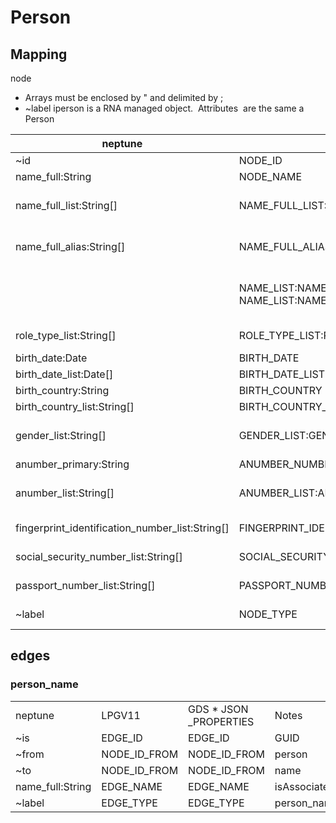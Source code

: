 # Person

## Mapping

node

*   Arrays must be enclosed by " and delimited by ;
*   ~label iperson is a RNA managed object.  Attributes  are the same a Person

| neptune | LPG V11 | GDS | Notes |
| --- | --- | --- | --- |
| ~id | NODE\_ID | NODE\_ID | GUID |
| name\_full:String | NODE\_NAME | NODE\_NAME |   |
| name\_full\_list:String\[\] | NAME\_FULL\_LIST:NAME\_FULL, NAME\_FULL\_LIST:COUNT | NAME\_FULL\_LIST:\[{NAME\_FULL, NAME\_FULL\_LIST:COUNT}\] | MVP not planning to implement COUNT for neptune due to array complexity |
| name\_full\_alias:String\[\] | NAME\_FULL\_ALIAS\_LIST:NAME\_FULL, NAME\_FULL\_ALIAS\_LIST:NAME\_TYPE | NAME\_FULL\_ALIAS\_LIST:\[{NAME\_FULL, NAME\_FULL\_ALIAS\_LIST:NAME\_TYPE}\] | MVP not planning to implement NAME\_TYPE for neptune due to array complexity |
|   | NAME\_LIST:NAME\_FIRST, NAME\_LIST:NAME\_MIDDLE, NAME\_LIST:NAME\_LAST, NAME\_LIST:NAME\_TYPE | NAME\_LIST:\[{NAME\_FIRST, NAME\_LIST:NAME\_MIDDLE, NAME\_LIST:NAME\_LAST, NAME\_LIST:NAME\_TYPE}\] | MVP not planning to implement NAME\_LIST all names will be NAME\_FULL |
| role\_type\_list:String\[\] | ROLE\_TYPE\_LIST:ROLE\_TYPE, ROLE\_TYPE\_LIST:ROLE\_COUNT | ROLE\_TYPE\_LIST:\[{ROLE\_TYPE, ROLE\_TYPE\_LIST:ROLE\_COUNT}\] | ROLE\_TYPE\_LIST:ROLE\_COUNT |
| birth\_date:Date | BIRTH\_DATE | BIRTH\_DATE |   |
| birth\_date\_list:Date\[\] | BIRTH\_DATE\_LIST | BIRTH\_DATE\_LIST |   |
| birth\_country:String | BIRTH\_COUNTRY | BIRTH\_COUNTRY |   |
| birth\_country\_list:String\[\] | BIRTH\_COUNTRY\_LIST | BIRTH\_COUNTRY\_LIST |   |
| gender\_list:String\[\] | GENDER\_LIST:GENDER,GENDER\_LIST:COUNT | GENDER\_LIST:\[{GENDER,GENDER\_LIST:COUNT}\] | MVP not planning to implement COUNT for neptune due to array complexity |
| anumber\_primary:String | ANUMBER\_NUMBER\_PRIMARY | ANUMBER\_NUMBER\_PRIMARY |   |
| anumber\_list:String\[\] | ANUMBER\_LIST:ANUMBER | ANUMBER\_LIST:\[{ANUMBER, IS\_PRIMARY}\] | MVP not planning to implement IS\_PRIMARY for neptune due to array complexity |
| fingerprint\_identification\_number\_list:String\[\] | FINGERPRINT\_IDENTIFICATION\_NUMBER\_LIST:FINGERPRINT\_IDENTIFICATION\_NUMBER | FINGERPRINT\_IDENTIFICATION\_NUMBER\_LIST:{FINGERPRINT\_IDENTIFICATION\_NUMBER} |   |
| social\_security\_number\_list:String\[\] | SOCIAL\_SECURITY\_NUMBER\_LIST:SOCIAL\_SECURITY\_NUMBER | SOCIAL\_SECURITY\_NUMBER\_LIST:{SOCIAL\_SECURITY\_NUMBER} |   |
| passport\_number\_list:String\[\] | PASSPORT\_NUMBER\_LIST:PASSPORT\_NUMBER | PASSPORT\_NUMBER\_LIST:{PASSPORT\_NUMBER} |   |
| ~label | NODE\_TYPE | NODE\_TYPE | person, iperson,  recall, precision |

## edges

### person\_name

<table><tbody><tr><td>neptune</td><td>LPGV11</td><td>GDS * JSON _PROPERTIES</td><td>Notes</td></tr><tr><td>~is</td><td>EDGE_ID</td><td>EDGE_ID</td><td>GUID</td></tr><tr><td>~from</td><td>NODE_ID_FROM</td><td>NODE_ID_FROM</td><td>person</td></tr><tr><td>~to</td><td>NODE_ID_FROM</td><td>NODE_ID_FROM</td><td>name</td></tr><tr><td>name_full:String</td><td>EDGE_NAME</td><td>EDGE_NAME</td><td>isAssociatedWithName</td></tr><tr><td>~label</td><td>EDGE_TYPE</td><td>EDGE_TYPE</td><td>person_name</td></tr></tbody></table>